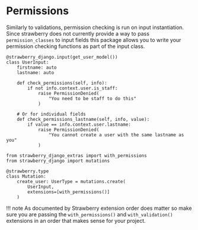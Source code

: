 # Permissions

Similarly to validations, permission checking is run on input instantiation. Since strawberry does not currently provide a way to pass `permission_classes` to input fields
this package allows you to write your permission checking functions as part of the input class. 

```{.python title="inputs.py"}
@strawberry_django.input(get_user_model())
class UserInput:
    firstname: auto
    lastname: auto
    
    def check_permissions(self, info):
        if not info.context.user.is_staff:
            raise PermissionDenied(
                "You need to be staff to do this"
            )
         
    # Or for individual fields    
    def check_permissions_lastname(self, info, value):
        if value == info.context.user.lastname:
            raise PermissionDenied(
                "You cannot create a user with the same lastname as you"
            )
```

```{.python title="schema.py"}
from strawberry_django_extras import with_permissions
from strawberry_django import mutations

@strawberry.type
class Mutation:
    create_user: UserType = mutations.create(
        UserInput,
        extensions=[with_permissions()]
    )
``` 
!!! note
    As documented by Strawberry extension order does matter so make sure you are passing the `with_permissions()` and `with_validation()` extensions in an order that
    makes sense for your project. 

<br/>